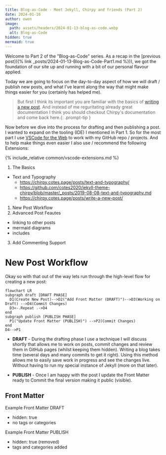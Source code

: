 ```yaml
---
title: Blog-as-Code - Meet Jekyll, Chirpy and friends (Part 2)
date: 2024-01-16
author: owen
image:
  path: assets/headers/2024-01-13-blog-as-code.webp
  alt: Blog-as-Code
hidden: true
mermaid: true
---
```


Welcome to Part 2 of the "Blog-as-Code" series. As a recap in the [previous post]({% link _posts/2024-01-13-Blog-as-Code-Part1.md %})), we got the foundation of our site up and running with a bit of our personal flavour applied.

Today we are going to focus on the day-to-day aspect of how we will draft / publish new posts, and what I've learnt along the way that might make things easier for you (certainly has helped me).

>But first I think its important you are familiar with the basics of [writing a new post](https://chirpy.cotes.page/posts/write-a-new-post/). And instead of me reguritating already great documentation I think you should checkout Chirpy's documentation and come back here.{: .prompt-tip }

Now before we dive into the process for drafting and then publishing a post. I wanted to expand on the tooling (IDE) I mentioned in Part 1. So for the most part I use [VSCode for the Web](https://vscode.dev) to work with my GitHub repo / projects. And to help make things even easier I also use / recommend the following Extensions:

{% include_relative common/vscode-extensions.md %}

1. The Basics
  - Text and Typography
    - https://chirpy.cotes.page/posts/text-and-typography/
    - https://github.com/cotes2020/jekyll-theme-chirpy/blob/master/_posts/2019-08-08-text-and-typography.md
    - https://chirpy.cotes.page/posts/write-a-new-post/
1. New Post Workflow
2. Advanced Post Feautes
  - linking to other posts
  - mermaid diagrams
  - includes
3. Add Commenting Support



# New Post Workflow

Okay so with that out of the way lets run through the high-level flow for creating a new post:

```mermaid
flowchart LR
subgraph draft [DRAFT PHASE]
  D1(Create New Post)-->D2("Add Front Matter (DRAFT)")-->D3(Working on Draft) -->D4(Commit Changes)
  D3<-.Repeat .->D4
end
subgraph publish [PUBLISH PHASE]
  P1("Update Front Matter (PUBLISH)") -->P2(Commit Changes)
end
D4-->P1

```

* **DRAFT** - During the drafting phase I use a technique I will discuss shortly that allows me to work on posts, commit changes and review them in GitHub pages (whilst keeping them hidden). Writing a blog takes time (several days and many commits to get it right). Using this method allows me to easily save work in progress and see the changes live. Without having to run my special instance of Jekyll (more on that later).

* **PUBLISH** - Once I am happy with the post I update the Front Matter ready to Commit the final version making it public (visible).

## Front Matter

Example Front Matter DRAFT
- hidden: true
- no tags or categories

Example Front Matter PUBLISH
- hidden: true (removed)
- tags and categories added
